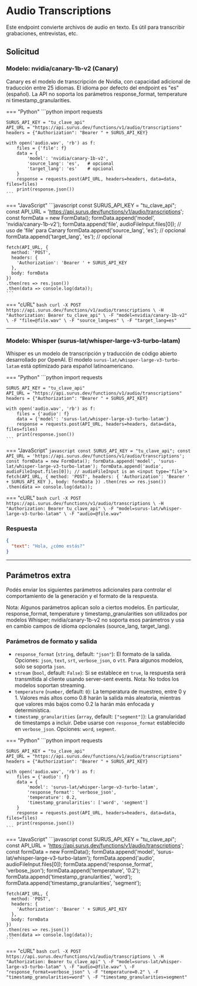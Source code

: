 # Audio Transcriptions

Este endpoint convierte archivos de audio en texto. Es útil para transcribir grabaciones, entrevistas, etc.

## Solicitud

### Modelo: nvidia/canary-1b-v2 (Canary)

Canary es el modelo de transcripción de Nvidia, con capacidad adicional de traducción entre 25 idiomas. El idioma por defecto del endpoint es "es" (español). La API no soporta los parámetros response_format, temperature ni timestamp_granularities.

=== "Python"
    ```python
    import requests

    SURUS_API_KEY = "tu_clave_api"
    API_URL = "https://api.surus.dev/functions/v1/audio/transcriptions"
    headers = {"Authorization": "Bearer " + SURUS_API_KEY}

    with open('audio.wav', 'rb') as f:
        files = {'file': f}
        data = {
            'model': 'nvidia/canary-1b-v2',
            'source_lang': 'es',   # opcional
            'target_lang': 'es'    # opcional
        }
        response = requests.post(API_URL, headers=headers, data=data, files=files)
        print(response.json())
    ```

=== "JavaScript"
    ```javascript
    const SURUS_API_KEY = "tu_clave_api";
    const API_URL = 'https://api.surus.dev/functions/v1/audio/transcriptions';
    const formData = new FormData();
    formData.append('model', 'nvidia/canary-1b-v2');
    formData.append('file', audioFileInput.files[0]); // uso de 'file' para Canary
    formData.append('source_lang', 'es'); // opcional
    formData.append('target_lang', 'es'); // opcional

    fetch(API_URL, {
      method: 'POST',
      headers: {
        'Authorization': 'Bearer ' + SURUS_API_KEY
      },
      body: formData
    })
    .then(res => res.json())
    .then(data => console.log(data));
    ```

=== "cURL"
    ```bash
    curl -X POST https://api.surus.dev/functions/v1/audio/transcriptions \
      -H "Authorization: Bearer tu_clave_api" \
      -F "model=nvidia/canary-1b-v2" \
      -F "file=@file.wav" \
      -F "source_lang=es" \
      -F "target_lang=es"
    ```

---

### Modelo: Whisper (surus-lat/whisper-large-v3-turbo-latam)

Whisper es un modelo de transcripción y traducción de código abierto desarrollado por OpenAI. El modelo `surus-lat/whisper-large-v3-turbo-latam` está optimizado para español latinoamericano.

=== "Python"
    ```python
    import requests

    SURUS_API_KEY = "tu_clave_api"
    API_URL = "https://api.surus.dev/functions/v1/audio/transcriptions"
    headers = {"Authorization": "Bearer " + SURUS_API_KEY}

    with open('audio.wav', 'rb') as f:
        files = {'audio': f}
        data = {'model': 'surus-lat/whisper-large-v3-turbo-latam'}
        response = requests.post(API_URL, headers=headers, data=data, files=files)
        print(response.json())
    ```

=== "JavaScript"
    ```javascript
    const SURUS_API_KEY = "tu_clave_api";
    const API_URL = 'https://api.surus.dev/functions/v1/audio/transcriptions';
    const formData = new FormData();
    formData.append('model', 'surus-lat/whisper-large-v3-turbo-latam');
    formData.append('audio', audioFileInput.files[0]); // audioFileInput is an <input type='file'>
    fetch(API_URL, {
      method: 'POST',
      headers: {
        'Authorization': 'Bearer ' + SURUS_API_KEY
      },
      body: formData
    })
    .then(res => res.json())
    .then(data => console.log(data));
    ```

=== "cURL"
    ```bash
    curl -X POST https://api.surus.dev/functions/v1/audio/transcriptions \
      -H "Authorization: Bearer tu_clave_api" \
      -F "model=surus-lat/whisper-large-v3-turbo-latam" \
      -F "audio=@file.wav"
    ```

    
### Respuesta

```json
{
  "text": "Hola, ¿cómo estás?"
}
```

---

## Parámetros extra

Podés enviar los siguientes parámetros adicionales para controlar el comportamiento de la generación y el formato de la respuesta.

Nota: Algunos parámetros aplican solo a ciertos modelos. En particular, response_format, temperature y timestamp_granularities son utilizados por modelos Whisper; nvidia/canary-1b-v2 no soporta esos parámetros y usa en cambio campos de idioma opcionales (source_lang, target_lang).

### Parámetros de formato y salida

- `response_format` (`string`, default: `"json"`): El formato de la salida. Opciones: `json`, `text`, `srt`, `verbose_json`, o `vtt`. Para algunos modelos, solo se soporta `json`.
- `stream` (`bool`, default: `False`): Si se establece en `true`, la respuesta será transmitida al cliente usando server-sent events. Nota: No todos los modelos soportan streaming.
- `temperature` (`number`, default: `0`): La temperatura de muestreo, entre 0 y 1. Valores más altos como 0.8 harán la salida más aleatoria, mientras que valores más bajos como 0.2 la harán más enfocada y determinística.
- `timestamp_granularities` (`array`, default: `["segment"]`): La granularidad de timestamps a incluir. Debe usarse con `response_format` establecido en `verbose_json`. Opciones: `word`, `segment`.

=== "Python"
    ```python
    import requests

    SURUS_API_KEY = "tu_clave_api"
    API_URL = "https://api.surus.dev/functions/v1/audio/transcriptions"
    headers = {"Authorization": "Bearer " + SURUS_API_KEY}

    with open('audio.wav', 'rb') as f:
        files = {'audio': f}
        data = {
            'model': 'surus-lat/whisper-large-v3-turbo-latam',
            'response_format': 'verbose_json',
            'temperature': 0.2,
            'timestamp_granularities': ['word', 'segment']
        }
        response = requests.post(API_URL, headers=headers, data=data, files=files)
        print(response.json())
    ```

=== "JavaScript"
    ```javascript
    const SURUS_API_KEY = "tu_clave_api";
    const API_URL = 'https://api.surus.dev/functions/v1/audio/transcriptions';
    const formData = new FormData();
    formData.append('model', 'surus-lat/whisper-large-v3-turbo-latam');
    formData.append('audio', audioFileInput.files[0]);
    formData.append('response_format', 'verbose_json');
    formData.append('temperature', '0.2');
    formData.append('timestamp_granularities', 'word');
    formData.append('timestamp_granularities', 'segment');
    
    fetch(API_URL, {
      method: 'POST',
      headers: {
        'Authorization': 'Bearer ' + SURUS_API_KEY
      },
      body: formData
    })
    .then(res => res.json())
    .then(data => console.log(data));
    ```

=== "cURL"
    ```bash
    curl -X POST https://api.surus.dev/functions/v1/audio/transcriptions \
      -H "Authorization: Bearer tu_clave_api" \
      -F "model=surus-lat/whisper-large-v3-turbo-latam" \
      -F "audio=@file.wav" \
      -F "response_format=verbose_json" \
      -F "temperature=0.2" \
      -F "timestamp_granularities=word" \
      -F "timestamp_granularities=segment"
    ```
